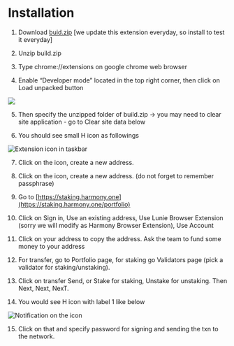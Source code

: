 # Installation

1. Download [buid.zip](https://drive.google.com/file/d/1TBBXLYrwCGcTld3Rg06MG1Alkl_EE7xN/view?usp=sharing) \[we update this extension everyday, so install to test it everyday\]

2. Unzip build.zip

3. Type chrome://extensions on google chrome web browser 

4. Enable “Developer mode” located in the top right corner, then click on Load unpacked button 

![](https://lh4.googleusercontent.com/kS-Bo5IrBSEjCuZf89ke4SKIAYkv7qSsTGUN6_LLFIVBMGaOtSTE73hGof1TdjRiHMAAQXxwzZ8gLy06VtTuGsBPZloPgjaIAB6jQkg36CZOJFPHujuUKhm2RWVBDS0Bxy5g2AuO)



5. Then specify the unzipped folder of build.zip → you may need to clear site application - go to Clear site data below

6. You should see small H icon as followings

![Extension icon in taskbar](https://lh5.googleusercontent.com/QmPyhz1K8kErXosXuv1RIV8ur6zGPSoMDkqONVzPgM0UvGnNtyAUNehQeclKNz4fLq3VB-d47s27kilEQjRNfLN4VK2opts1Sozd1_W9YhceuIzoDiCtqfkigtxPYzfJzQEQ13lx)

7. Click on the icon, create a new address.

8. Click on the icon, create a new address. \(do not forget to remember passphrase\)

9. Go to [https://staking.harmony.one](https://staking.harmony.one/portfolio)

10. Click on Sign in, Use an existing address, Use Lunie Browser Extension \(sorry we will modify as Harmony Browser Extension\), Use Account

11. Click on your address to copy the address. Ask the team to fund some money to your address

12. For transfer, go to Portfolio page, for staking go Validators page \(pick a validator for staking/unstaking\).

13. Click on transfer Send, or Stake for staking, Unstake for unstaking. Then Next, Next, NexT.

14. You would see H icon with label 1 like below

![Notification on the icon](https://lh5.googleusercontent.com/MyGOtSPQFFRzcl2f8VXfhuDlOoVN4SI-nLkPZH2fPxykzKUpGegNoz6ZICegqWlIDSWLpYPNSBve0vpvDhvfIQszptyMjE9r5Z3mC5gCBb4iDvJrHp3S_d8rB1hFcvxlalXUAHkI)

15. Click on that and specify password for signing and sending the txn to the network.

